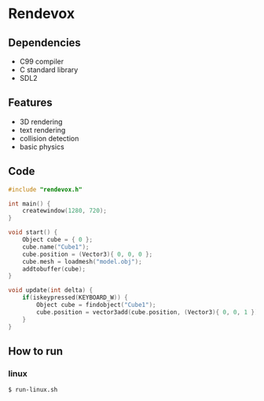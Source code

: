# Rendevox

## Dependencies
- C99 compiler
- C standard library
- SDL2

## Features
- 3D rendering
- text rendering
- collision detection
- basic physics

## Code
```c
#include "rendevox.h"

int main() {
	createwindow(1280, 720);
}

void start() {
	Object cube = { 0 };
	cube.name("Cube1");
	cube.position = (Vector3){ 0, 0, 0 };
	cube.mesh = loadmesh("model.obj");
	addtobuffer(cube);
}

void update(int delta) {
	if(iskeypressed(KEYBOARD_W)) {
		Object cube = findobject("Cube1");
		cube.position = vector3add(cube.position, (Vector3){ 0, 0, 1 });
	}
}
```

## How to run

### linux
```
$ run-linux.sh
```
